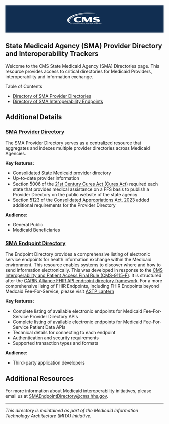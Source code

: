 
<div style="background-color:#112e51; padding: 20px; text-align: center;">
  <img src="CMS-logo-white.png" alt="CMS Logo" width="25%" style="vertical-align: left;" />
</div>

## State Medicaid Agency (SMA)  Provider Directory and Interoperability Trackers

Welcome to the CMS State Medicaid Agency (SMA) Directories page. This resource provides access to critical directories for Medicaid Providers, interoperability and information exchange.

Table of Contents

- [Directory of SMA Provider Directories](state-medicaid-provider-directories.md)
- [Directory of SMA Interoperability Endpoints](#sma-endpoint-directory)

## Additional Details

### [SMA Provider Directory](state-medicaid-provider-directories.md)

The SMA Provider Directory serves as a centralized resource that aggregates and indexes multiple provider directories across Medicaid Agencies.

**Key features:**

- Consolidated State Medicaid provider directory
- Up-to-date provider information
- Section 5006 of the [21st Century Cures Act (Cures Act)](https://www.govinfo.gov/content/pkg/PLAW-114publ255/pdf/PLAW-114publ255.pdf) required each state that provides medical assistance on a FFS basis to publish a Provider Directory on the public website of the state agency
- Section 5123 of the [Consolidated Appropriations Act, 2023](https://www.congress.gov/117/bills/hr2617/BILLS-117hr2617enr.pdf) added additional requirements for the Provider Directory

**Audience:**

- General Public
- Medicaid Beneficiaries  


### [SMA Endpoint Directory](https://github.com/CMSgov/SMA-Endpoint-Directory)

The Endpoint Directory provides a comprehensive listing of electronic service endpoints for health information exchange within the Medicaid environment. This resource enables systems to discover where and how to send information electronically. This was developed in response to the [CMS Interoperability and Patient Access Final Rule (CMS-9115-F)](https://www.cms.gov/priorities/key-initiatives/burden-reduction/interoperability/policies-and-regulations/cms-interoperability-and-patient-access-final-rule-cms-9115-f). It is structured after the [CARIN Alliance FHIR API endpoint directory framework](https://confluence.hl7.org/spaces/FHIR/pages/113672758/Endpoint+directory+implementations+and+frameworks). For a more comprehensive lising of FHIR Endpoints, including FHIR Endpoints beyond Medcaid Fee-For-Service, please visit [ASTP Lantern](https://www.healthit.gov/topic/interoperability/investments/lantern-project)


**Key features:**

- Complete listing of available electronic endpoints for Medicaid Fee-For-Service Provider Directory APIs
- Complete listing of available electronic endpoints for Medicaid Fee-For-Service Patient Data APIs
- Technical details for connecting to each endpoint
- Authentication and security requirements
- Supported transaction types and formats

**Audience:**
- Third-party application developers 

## Additional Resources

For more information about Medicaid interoperability initiatives, please email us at <SMAEndpointDirectory@cms.hhs.gov>.



---

*This directory is maintained as part of the Medicaid Information Technology Architecture (MITA) initiative.*
